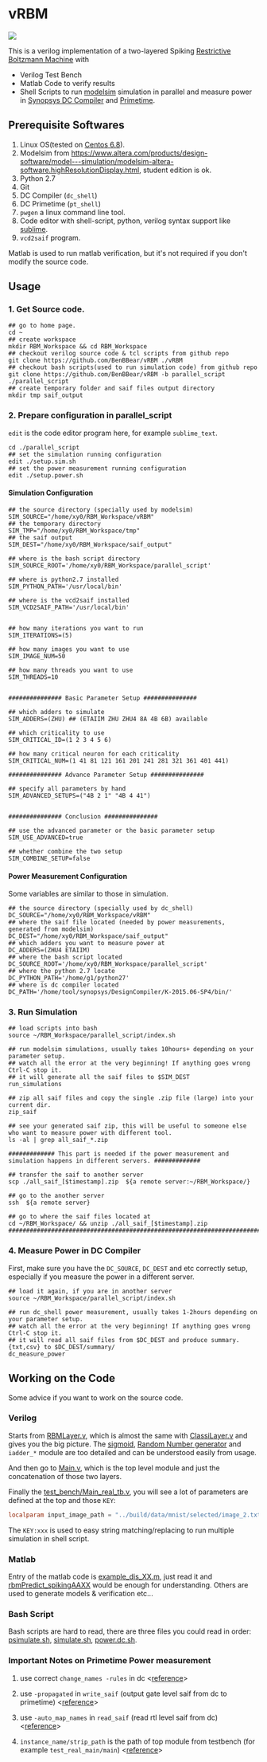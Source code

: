 # vRBM

![](http://deeplearning4j.org/img/multiple_inputs_RBM.png)

This is a verilog implementation of a two-layered Spiking [Restrictive Boltzmann Machine](https://en.wikipedia.org/wiki/Restricted_Boltzmann_machine) with

- Verilog Test Bench
- Matlab Code to verify results
- Shell Scripts to run [modelsim](https://www.altera.com/products/design-software/model---simulation/modelsim-altera-software.highResolutionDisplay.html) simulation in parallel and measure power in [Synopsys DC Compiler](http://www.synopsys.com/Tools/Implementation/RTLSynthesis/DesignCompiler/Pages/default.aspx) and [Primetime](https://www.synopsys.com/apps/support/training/primetime1_fcd.html).

## Prerequisite Softwares

1. Linux OS(tested on [Centos 6.8](https://www.centos.org/)).
2. Modelsim from <https://www.altera.com/products/design-software/model---simulation/modelsim-altera-software.highResolutionDisplay.html>, student edition is ok.
3. Python 2.7
4. Git
5. DC Compiler (`dc_shell`)
6. DC Primetime (`pt_shell`)
7. `pwgen` a linux command line tool.
8. Code editor with shell-script, python, verilog syntax support like [sublime](https://www.sublimetext.com/).
9. `vcd2saif` program.

Matlab is used to run matlab verification, but it's not required if you don't modify the source code.

## Usage

### 1\. Get Source code.

```shell
## go to home page.
cd ~
## create workspace
mkdir RBM_Workspace && cd RBM_Workspace
## checkout verilog source code & tcl scripts from github repo
git clone https://github.com/BenBBear/vRBM ./vRBM  
## checkout bash scripts(used to run simulation code) from github repo
git clone https://github.com/BenBBear/vRBM -b parallel_script ./parallel_script
## create temporary folder and saif files output directory
mkdir tmp saif_output
```

### 2\. Prepare configuration in parallel_script

`edit` is the code editor program here, for example `sublime_text`.

```shell
cd ./parallel_script
## set the simulation running configuration
edit ./setup.sim.sh
## set the power measurement running configuration
edit ./setup.power.sh
```

#### Simulation Configuration

```shell
## the source directory (specially used by modelsim)
SIM_SOURCE="/home/xy0/RBM_Workspace/vRBM"
## the temporary directory
SIM_TMP="/home/xy0/RBM_Workspace/tmp"
## the saif output
SIM_DEST="/home/xy0/RBM_Workspace/saif_output"

## where is the bash script directory
SIM_SOURCE_ROOT='/home/xy0/RBM_Workspace/parallel_script'

## where is python2.7 installed
SIM_PYTHON_PATH='/usr/local/bin'

## where is the vcd2saif installed
SIM_VCD2SAIF_PATH='/usr/local/bin'


## how many iterations you want to run
SIM_ITERATIONS=(5)

## how many images you want to use
SIM_IMAGE_NUM=50

## how many threads you want to use
SIM_THREADS=10


############### Basic Parameter Setup ###############

## which adders to simulate
SIM_ADDERS=(ZHU) ## (ETAIIM ZHU ZHU4 8A 4B 6B) available

## which criticality to use
SIM_CRITICAL_ID=(1 2 3 4 5 6)

## how many critical neuron for each criticality
SIM_CRITICAL_NUM=(1 41 81 121 161 201 241 281 321 361 401 441)

############### Advance Parameter Setup ###############

## specify all parameters by hand
SIM_ADVANCED_SETUPS=("4B 2 1" "4B 4 41")


############### Conclusion ###############

## use the advanced parameter or the basic parameter setup
SIM_USE_ADVANCED=true

## whether combine the two setup
SIM_COMBINE_SETUP=false
```

#### Power Measurement Configuration

Some variables are similar to those in simulation.

```shell
## the source directory (specially used by dc_shell)
DC_SOURCE="/home/xy0/RBM_Workspace/vRBM"
## where the saif file located (needed by power measurements, generated from modelsim)
DC_DEST="/home/xy0/RBM_Workspace/saif_output"
## which adders you want to measure power at
DC_ADDERS=(ZHU4 ETAIIM)
## where the bash script located
DC_SOURCE_ROOT='/home/xy0/RBM_Workspace/parallel_script'
## where the python 2.7 locate
DC_PYTHON_PATH='/home/g1/python27'
## where is dc compiler located
DC_PATH='/home/tool/synopsys/DesignCompiler/K-2015.06-SP4/bin/'
```

### 3\. Run Simulation

```shell
## load scripts into bash
source ~/RBM_Workspace/parallel_script/index.sh

## run modelsim simulations, usually takes 10hours+ depending on your parameter setup.
## watch all the error at the very beginning! If anything goes wrong Ctrl-C stop it.
## it will generate all the saif files to $SIM_DEST
run_simulations

## zip all saif files and copy the single .zip file (large) into your current dir.
zip_saif

## see your generated saif zip, this will be useful to someone else who want to measure power with different tool.
ls -al | grep all_saif_*.zip

############# This part is needed if the power measurement and simulation happens in different servers. #############

## transfer the saif to another server
scp ./all_saif_[$timestamp].zip  ${a remote server:~/RBM_Workspace/}

## go to the another server
ssh  ${a remote server}

## go to where the saif files located at
cd ~/RBM_Workspace/ && unzip ./all_saif_[$timestamp].zip
##############################################################################
```

### 4\. Measure Power in DC Compiler

First, make sure you have the `DC_SOURCE`, `DC_DEST` and etc correctly setup, especially if you measure the power in a different server.

```shell
## load it again, if you are in another server
source ~/RBM_Workspace/parallel_script/index.sh

## run dc_shell power measurement, usually takes 1-2hours depending on your parameter setup.
## watch all the error at the very beginning! If anything goes wrong Ctrl-C stop it.
## it will read all saif files from $DC_DEST and produce summary.{txt,csv} to $DC_DEST/summary/
dc_measure_power
```

## Working on the Code

Some advice if you want to work on the source code.

### Verilog

Starts from [RBMLayer.v](/RBMLayer.v), which is almost the same with [ClassiLayer.v](/ClassiLayer.v) and gives you the big picture. The [sigmoid](/sigmoid.v), [Random Number generator](/RandomGenerator.v) and `iadder_*` module are too detailed and can be understood easily from usage.

And then go to [Main.v](/Main.v), which is the top level module and just the concatenation of those two layers.

Finally the [test_bench/Main_real_tb.v](/test_bench/Main_real_tb.v), you will see a lot of parameters are defined at the top and those `KEY`:

```verilog
localparam input_image_path = "../build/data/mnist/selected/image_2.txt";  //KEY:MNIST_IMAGE
```

The `KEY:xxx` is used to easy string matching/replacing to run multiple simulation in shell script.

### Matlab

Entry of the matlab code is [example_dis_XX.m](https://github.com/BenBBear/vRBM/blob/matlab/example_dis_XX.m), just read it and [rbmPredict_spikingAAXX](https://github.com/BenBBear/vRBM/blob/matlab/rbmPredict_spikingAAXX.m) would be enough for understanding. Others are used to generate models & verification etc...

### Bash Script

Bash scripts are hard to read, there are three files you could read in order: [psimulate.sh](https://github.com/BenBBear/vRBM/blob/parallel_script/psimulate.sh), [simulate.sh](https://github.com/BenBBear/vRBM/blob/parallel_script/simulate.sh), [power.dc.sh](https://github.com/BenBBear/vRBM/blob/parallel_script/power.dc.sh).

### Important Notes on Primetime Power measurement

1. use correct `change_names -rules` in dc <[reference](https://github.com/BenBBear/vRBM/blob/master/Power%20Measurement%20Notes/use%20correct%20change_names%20-rules%20in%20dc.png)>

2. use `-propagated` in `write_saif` (output gate level saif from dc to primetime) <[reference](https://github.com/BenBBear/vRBM/blob/master/Power%20Measurement%20Notes/use%20-propagated%20in%20write_saif%20(output%20from%20dc%20to%20primetime).png)>

3. use `-auto_map_names` in `read_saif` (read rtl level saif from dc) <[reference](https://github.com/BenBBear/vRBM/blob/master/Power%20Measurement%20Notes/use%20-auto_map_names%20in%20read_saif%20(dc).png)>

4. `instance_name/strip_path` is the path of top module from testbench (for example `test_real_main/main`) <[reference](https://github.com/BenBBear/vRBM/blob/master/Power%20Measurement%20Notes/instance_name:strip_path%20%3D%3Epath%20of%20top%20module%20from%20testbench%20(for%20example%20test_real_main:main).png)>

